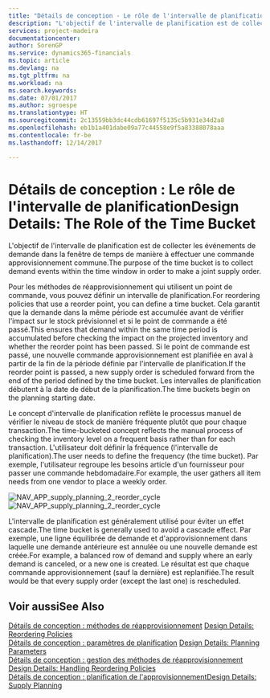 ```yaml
---
title: "Détails de conception - Le rôle de l'intervalle de planification | Microsoft Docs"
description: "L'objectif de l'intervalle de planification est de collecter les événements de demande dans la fenêtre de temps de manière à effectuer une commande approvisionnement commune."
services: project-madeira
documentationcenter: 
author: SorenGP
ms.service: dynamics365-financials
ms.topic: article
ms.devlang: na
ms.tgt_pltfrm: na
ms.workload: na
ms.search.keywords: 
ms.date: 07/01/2017
ms.author: sgroespe
ms.translationtype: HT
ms.sourcegitcommit: 2c13559bb3dc44cdb61697f5135c5b931e34d2a8
ms.openlocfilehash: eb1b1a401dabe09a77c44558e9f5a83388078aaa
ms.contentlocale: fr-be
ms.lasthandoff: 12/14/2017

---
```

# <a name="design-details-the-role-of-the-time-bucket"></a><span data-ttu-id="fe0d3-103">Détails de conception : Le rôle de l'intervalle de planification</span><span class="sxs-lookup"><span data-stu-id="fe0d3-103">Design Details: The Role of the Time Bucket</span></span>
<span data-ttu-id="fe0d3-104">L'objectif de l'intervalle de planification est de collecter les événements de demande dans la fenêtre de temps de manière à effectuer une commande approvisionnement commune.</span><span class="sxs-lookup"><span data-stu-id="fe0d3-104">The purpose of the time bucket is to collect demand events within the time window in order to make a joint supply order.</span></span>  
  
 <span data-ttu-id="fe0d3-105">Pour les méthodes de réapprovisionnement qui utilisent un point de commande, vous pouvez définir un intervalle de planification.</span><span class="sxs-lookup"><span data-stu-id="fe0d3-105">For reordering policies that use a reorder point, you can define a time bucket.</span></span> <span data-ttu-id="fe0d3-106">Cela garantit que la demande dans la même période est accumulée avant de vérifier l'impact sur le stock prévisionnel et si le point de commande a été passé.</span><span class="sxs-lookup"><span data-stu-id="fe0d3-106">This ensures that demand within the same time period is accumulated before checking the impact on the projected inventory and whether the reorder point has been passed.</span></span> <span data-ttu-id="fe0d3-107">Si le point de commande est passé, une nouvelle commande approvisionnement est planifiée en aval à partir de la fin de la période définie par l'intervalle de planification.</span><span class="sxs-lookup"><span data-stu-id="fe0d3-107">If the reorder point is passed, a new supply order is scheduled forward from the end of the period defined by the time bucket.</span></span> <span data-ttu-id="fe0d3-108">Les intervalles de planification débutent à la date de début de la planification.</span><span class="sxs-lookup"><span data-stu-id="fe0d3-108">The time buckets begin on the planning starting date.</span></span>  
  
 <span data-ttu-id="fe0d3-109">Le concept d'intervalle de planification reflète le processus manuel de vérifier le niveau de stock de manière fréquente plutôt que pour chaque transaction.</span><span class="sxs-lookup"><span data-stu-id="fe0d3-109">The time-bucketed concept reflects the manual process of checking the inventory level on a frequent basis rather than for each transaction.</span></span> <span data-ttu-id="fe0d3-110">L'utilisateur doit définir la fréquence (l'intervalle de planification).</span><span class="sxs-lookup"><span data-stu-id="fe0d3-110">The user needs to define the frequency (the time bucket).</span></span> <span data-ttu-id="fe0d3-111">Par exemple, l'utilisateur regroupe les besoins article d'un fournisseur pour passer une commande hebdomadaire.</span><span class="sxs-lookup"><span data-stu-id="fe0d3-111">For example, the user gathers all item needs from one vendor to place a weekly order.</span></span>  
  
 <span data-ttu-id="fe0d3-112">![](media/nav_app_supply_planning_2_reorder_cycle.png "NAV_APP_supply_planning_2_reorder_cycle")</span><span class="sxs-lookup"><span data-stu-id="fe0d3-112">![](media/nav_app_supply_planning_2_reorder_cycle.png "NAV_APP_supply_planning_2_reorder_cycle")</span></span>  
  
 <span data-ttu-id="fe0d3-113">L'intervalle de planification est généralement utilisé pour éviter un effet cascade.</span><span class="sxs-lookup"><span data-stu-id="fe0d3-113">The time bucket is generally used to avoid a cascade effect.</span></span> <span data-ttu-id="fe0d3-114">Par exemple, une ligne équilibrée de demande et d'approvisionnement dans laquelle une demande antérieure est annulée ou une nouvelle demande est créée.</span><span class="sxs-lookup"><span data-stu-id="fe0d3-114">For example, a balanced row of demand and supply where an early demand is canceled, or a new one is created.</span></span> <span data-ttu-id="fe0d3-115">Le résultat est que chaque commande approvisionnement (sauf la dernière) est replanifiée.</span><span class="sxs-lookup"><span data-stu-id="fe0d3-115">The result would be that every supply order (except the last one) is rescheduled.</span></span>  
  
## <a name="see-also"></a><span data-ttu-id="fe0d3-116">Voir aussi</span><span class="sxs-lookup"><span data-stu-id="fe0d3-116">See Also</span></span>  
 <span data-ttu-id="fe0d3-117">[Détails de conception : méthodes de réapprovisionnement](design-details-reordering-policies.md) </span><span class="sxs-lookup"><span data-stu-id="fe0d3-117">[Design Details: Reordering Policies](design-details-reordering-policies.md) </span></span>  
 <span data-ttu-id="fe0d3-118">[Détails de conception : paramètres de planification](design-details-planning-parameters.md) </span><span class="sxs-lookup"><span data-stu-id="fe0d3-118">[Design Details: Planning Parameters](design-details-planning-parameters.md) </span></span>  
 <span data-ttu-id="fe0d3-119">[Détails de conception : gestion des méthodes de réapprovisionnement](design-details-handling-reordering-policies.md) </span><span class="sxs-lookup"><span data-stu-id="fe0d3-119">[Design Details: Handling Reordering Policies](design-details-handling-reordering-policies.md) </span></span>  
 [<span data-ttu-id="fe0d3-120">Détails de conception : planification de l'approvisionnement</span><span class="sxs-lookup"><span data-stu-id="fe0d3-120">Design Details: Supply Planning</span></span>](design-details-supply-planning.md)
